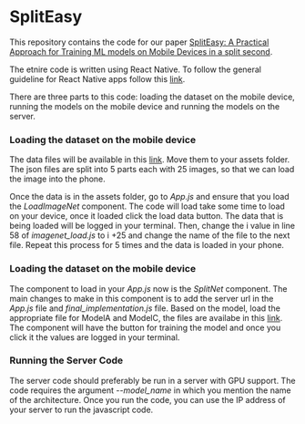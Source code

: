 # SplitEasy

This repository contains the code for our paper [SplitEasy: A Practical Approach for Training ML models on Mobile Devices in a split second](https://arxiv.org/abs/2011.04232). 

The etnire code is written using React Native. To follow the general guideline for React Native apps follow this [link](https://developers.facebook.com/docs/react-native/getting-started/). 

There are three parts to this code: loading the dataset on the mobile device, running the models on the mobile device and running the models on the server. 


### Loading the dataset on the mobile device

The data files will be available in this [link](). Move them to your assets folder. The json files are split into 5 parts each with 25 images, so that we can load the image into the phone. 

Once the data is in the assets folder, go to *App.js* and ensure that you load the *LoadImageNet* component. The code will load take some time to load on your device, once it loaded click the load data button. The data that is being loaded will be logged in your terminal. Then, change the i value in line 58 of *imagenet_load.js* to i
+25 and change the name of the file to the next file. Repeat this process for 5 times and the data is loaded in your phone.

### Loading the dataset on the mobile device

The component to load in your *App.js* now is the *SplitNet* component. The main changes to make in this component is to add the server url in the *App.js* file and *final_implementation.js* file. Based on the model, load the appropriate file for ModelA and ModelC, the files are availabe in this [link](). The component will have the button for training the model and once you click it the values are logged in your terminal. 

### Running the Server Code

The server code should preferably be run in a server with GPU support. The code requires the argument *--model_name* in which you mention the name of the architecture. Once you run the code, you can use the IP address of your server to run the javascript code. 

